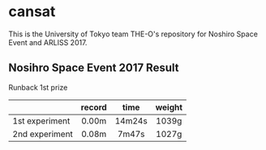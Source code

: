 # cansat

This is the University of Tokyo team THE-O's repository for Noshiro Space
Event and ARLISS 2017.

## Nosihro Space Event 2017  Result
Runback 1st prize

||record|time|weight|
|:--|:--:|:--:|:--:|
|1st experiment|0.00m|14m24s|1039g|
|2nd experiment|0.08m|7m47s|1027g|
